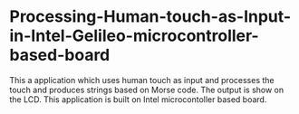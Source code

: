 # Processing-Human-touch-as-Input-in-Intel-Gelileo-microcontroller-based-board
This a application which uses human touch as input and processes the touch and produces strings based on Morse code. The output is show on the LCD. This application is built on Intel microcontoller based board.
